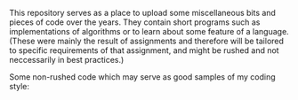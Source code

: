 This repository serves as a place to upload some miscellaneous bits and pieces of code over the years. 
They contain short programs such as implementations of algorithms or to learn about some feature of a language.
(These were mainly the result of assignments and therefore will be tailored to specific requirements of that assignment, and might be rushed and not neccessarily in best practices.)

Some non-rushed code which may serve as good samples of my coding style:


